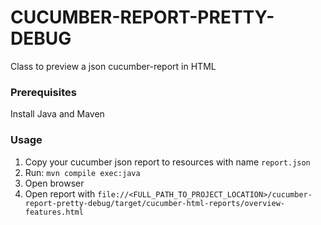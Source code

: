 # CUCUMBER-REPORT-PRETTY-DEBUG

Class to preview a json cucumber-report in HTML

### Prerequisites
Install Java and Maven

### Usage

1. Copy your cucumber json report to resources with name `report.json`
2. Run: `mvn compile exec:java`
3. Open browser
4. Open report with `file://<FULL_PATH_TO_PROJECT_LOCATION>/cucumber-report-pretty-debug/target/cucumber-html-reports/overview-features.html`
